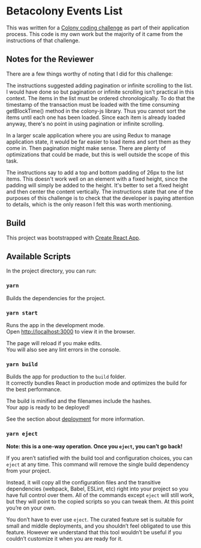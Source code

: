# Betacolony Events List

This was written for a [Colony coding challenge](https://github.com/JoinColony/coding-challenge-events-list) as part of their application process. This code is my own work but the majority of it came from the instructions of that challenge.

## Notes for the Reviewer

There are a few things worthy of noting that I did for this challenge:

The instructions suggested adding pagination or infinite scrolling to the list. I would have done so but pagination or infinite scrolling isn't practical in this context. The items in the list must be ordered chronologically. To do that the timestamp of the transaction must be loaded with the time consuming getBlockTime() method in the colony-js library. Thus you cannot sort the items until each one has been loaded. Since each item is already loaded anyway, there's no point in using pagination or infinite scrolling.

In a larger scale application where you are using Redux to manage application state, it would be far easier to load items and sort them as they come in. Then pagination might make sense. There are plenty of optimizations that could be made, but this is well outside the scope of this task.

The instructions say to add a top and bottom padding of 26px to the list items. This doesn't work well on an element with a fixed height, since the padding will simply be added to the height. It's better to set a fixed height and then center the content vertically.
The instructions state that one of the purposes of this challenge is to check that the developer is paying attention to details, which is the only reason I felt this was worth mentioning.

## Build

This project was bootstrapped with [Create React App](https://github.com/facebook/create-react-app).

## Available Scripts

In the project directory, you can run:

### `yarn`

Builds the dependencies for the project.

### `yarn start`

Runs the app in the development mode.\
Open [http://localhost:3000](http://localhost:3000) to view it in the browser.

The page will reload if you make edits.\
You will also see any lint errors in the console.

### `yarn build`

Builds the app for production to the `build` folder.\
It correctly bundles React in production mode and optimizes the build for the best performance.

The build is minified and the filenames include the hashes.\
Your app is ready to be deployed!

See the section about [deployment](https://facebook.github.io/create-react-app/docs/deployment) for more information.

### `yarn eject`

**Note: this is a one-way operation. Once you `eject`, you can’t go back!**

If you aren’t satisfied with the build tool and configuration choices, you can `eject` at any time. This command will remove the single build dependency from your project.

Instead, it will copy all the configuration files and the transitive dependencies (webpack, Babel, ESLint, etc) right into your project so you have full control over them. All of the commands except `eject` will still work, but they will point to the copied scripts so you can tweak them. At this point you’re on your own.

You don’t have to ever use `eject`. The curated feature set is suitable for small and middle deployments, and you shouldn’t feel obligated to use this feature. However we understand that this tool wouldn’t be useful if you couldn’t customize it when you are ready for it.
